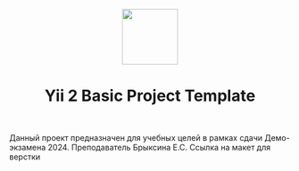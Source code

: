 <p align="center">
    <a href="https://github.com/yiisoft" target="_blank">
        <img src="https://avatars0.githubusercontent.com/u/993323" height="100px">
    </a>
    <h1 align="center">Yii 2 Basic Project Template</h1>
    <br>
</p>

Данный проект предназначен для учебных целей в рамках сдачи Демо-экзамена 2024. Преподаватель Брыксина Е.С.
Ссылка на макет для верстки 